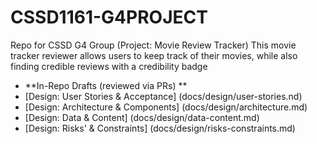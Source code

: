 # CSSD1161-G4PROJECT
Repo for CSSD G4 Group (Project: Movie Review Tracker)
This movie tracker reviewer allows users to keep track of their movies, while also finding credible reviews with a credibility badge


- **In-Repo Drafts (reviewed via PRs) **
- [Design: User Stories & Acceptance] (docs/design/user-stories.nd)
- [Design: Architecture & Components] (docs/design/architecture.md)
- [Design: Data & Content] (docs/design/data-content.md)
- [Design: Risks' & Constraints] (docs/design/risks-constraints.md)
